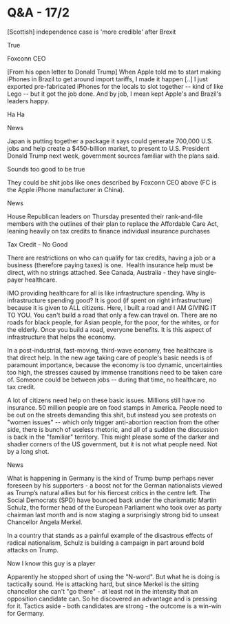 # Q&A - 17/2

[Scottish] independence case is 'more credible' after Brexit

True

Foxconn CEO

[From his open letter to Donald Trump] When Apple told me to start making iPhones in Brazil to get around import tariffs, I made it happen [..] I just exported pre-fabricated iPhones for the locals to slot together -- kind of like Lego -- but it got the job done. And by job, I mean kept Apple's and Brazil's leaders happy.

Ha Ha 

News

Japan is putting together a package it says could generate 700,000 U.S. jobs and help create a $450-billion market, to present to U.S. President Donald Trump next week, government sources familiar with the plans said.

Sounds too good to be true

They could be shit jobs like ones described by Foxconn CEO above (FC is the Apple iPhone manufacturer in China).

News

House Republican leaders on Thursday presented their rank-and-file members with the outlines of their plan to replace the Affordable Care Act, leaning heavily on tax credits to finance individual insurance purchases

Tax Credit - No Good

There are restrictions on who can qualify for tax credits, having a job or a business (therefore paying taxes) is one.  Health insurance help must be direct, with no strings attached. See Canada, Australia - they have single-payer healthcare.

IMO providing healthcare for all is like infrastructure spending. Why is infrastructure spending good? It is good (if spent on right infrastructure) because it is given to ALL citizens. Here, I built a road and I AM GIVING IT TO YOU. You can't build a road that only a few can travel on. There are no roads for black people, for Asian people, for the poor, for the whites, or for the elderly. Once you build a road, everyone benefits. It is this aspect of infrastructure that helps the economy.

In a post-industrial, fast-moving, third-wave economy, free healthcare is that direct help. In the new age taking care of people's basic needs is of paramount importance, because the economy is too dynamic, uncertainties too high, the stresses caused by immense transitions need to be taken care of. Someone could be between jobs -- during that time, no healthcare, no tax credit.

A lot of citizens need help on these basic issues. Millions still have no insurance. 50 million people are on food stamps in America. People need to be out on the streets demanding this shit, but instead you see protests on "women issues" -- which only trigger anti-abortion reaction from the other side, there is bunch of useless rhetoric, and all of a sudden the discussion is back in the "familiar" territory. This might please some of the darker and shadier corners of the US government, but it is not what people need. Not by a long shot.

News

What is happening in Germany is the kind of Trump bump perhaps never foreseen by his supporters - a boost not for the German nationalists viewed as Trump’s natural allies but for his fiercest critics in the centre left. The Social Democrats (SPD) have bounced back under the charismatic Martin Schulz, the former head of the European Parliament who took over as party chairman last month and is now staging a surprisingly strong bid to unseat Chancellor Angela Merkel.

In a country that stands as a painful example of the disastrous effects of radical nationalism, Schulz is building a campaign in part around bold attacks on Trump.

Now I know this guy is a player

Apparently he stopped short of using the "N-word". But what he is doing is tactically sound. He is attacking hard, but since Merkel is the sitting chancellor she can't "go there" - at least not in the intensity that an opposition candidate can. So he discovered an advantage and is pressing for it. Tactics aside - both candidates are strong - the outcome is a win-win for Germany. 
















